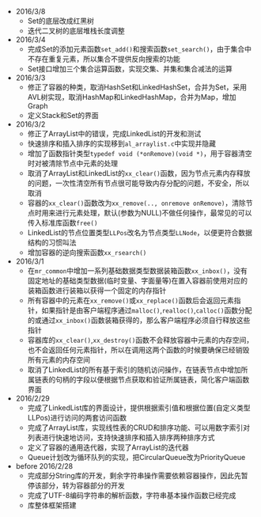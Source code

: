 - 2016/3/8
	- Set的底层改成红黑树
	- 迭代二叉树的底层堆栈长度调整
- 2016/3/4
	- 完成Set的添加元素函数`set_add()`和搜索函数`set_search()`，由于集合中不存在重复元素，所以集合不提供反向搜索的功能
	- Set接口增加三个集合运算函数，实现交集、并集和集合减法的运算
- 2016/3/3
	- 修正了容器的种类，取消HashSet和LinkedHashSet，合并为Set，采用AVL树实现，取消HashMap和LinkedHashMap，合并为Map，增加Graph
	- 定义Stack和Set的界面
- 2016/3/2
	- 修正了ArrayList中的错误，完成LinkedList的开发和测试
	- 快速排序和插入排序的实现移到`al_arraylist.c`中实现并隐藏
	- 增加了函数指针类型`typedef void (*onRemove)(void *)`，用于容器清空时对被清除节点中元素的处理
	- 取消了ArrayList和LinkedList的`xx_clear()`函数，因为节点元素内存释放的问题，一次性清空所有节点很可能导致内存分配的问题，不安全，所以取消
	- 容器的`xx_clear()`函数改为`xx_remove(.., onremove onRemove)`，清除节点时用来进行元素处理，默认(参数为NULL)不做任何操作，最常见的可以传入标准库函数`free()`
	- LinkedList的节点位置类型`LLPos`改名为节点类型`LLNode`，以便更符合数据结构的习惯叫法
	- 增加容器的逆向搜索函数`xx_rsearch()`
- 2016/3/1
	- 在`mr_common`中增加一系列基础数据类型数据装箱函数`xx_inbox()`，没有固定地址的基础类型数据(临时变量、字面量等)在置入容器前使用对应的装箱函数进行装箱以获得一个固定的内存指针
	- 所有容器中的元素在`xx_remove()`或`xx_replace()`函数后会返回元素指针，如果指针是由客户端程序通过`malloc()`,`realloc()`,`calloc()`函数分配的或通过`xx_inbox()`函数装箱获得的，那么客户端程序必须自行释放这些指针
	- 容器库的`xx_clear()`,`xx_destroy()`函数不会释放容器中元素的内存空间，也不会返回任何元素指针，所以在调用这两个函数的时候要确保已经销毁所有元素的内存空间
	- 取消了LinkedList的所有基于索引的随机访问操作，在链表节点中增加所属链表的句柄的字段以便根据节点获取和验证所属链表，简化客户端函数界面
- 2016/2/29
	- 完成了LinkedList库的界面设计，提供根据索引值和根据位置(自定义类型LLPos)进行访问的两套访问函数
	- 完成了ArrayList库，实现线性表的CRUD和排序功能、可以用数字索引对列表进行快速地访问，支持快速排序和插入排序两种排序方式
	- 定义了容器的通用迭代器，实现了ArrayList的迭代器
	- Queue计划改为循环队列的实现，把CircularQueue改为PriorityQueue
- before 2016/2/28
	- 完成部分String库的开发，剩余字符串操作需要依赖容器操作，因此先暂停该部分，转为容器部分的开发
	- 完成了UTF-8编码字符串的解析函数，字符串基本操作函数已经完成
	- 库整体框架搭建
